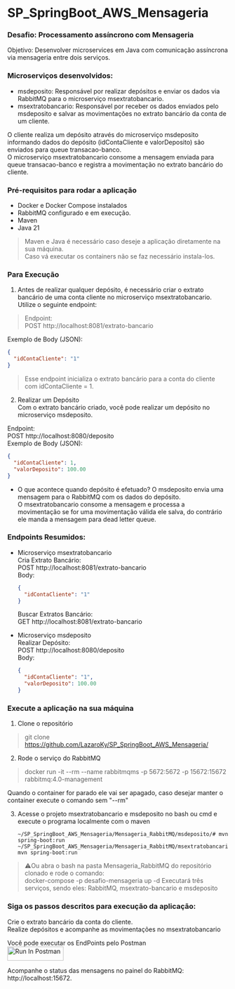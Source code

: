 # SP_SpringBoot_AWS_Mensageria
### Desafio: Processamento assíncrono com Mensageria

Objetivo: Desenvolver microservices em Java com comunicação assíncrona via mensageria entre dois serviços.

### Microserviços desenvolvidos:
+ msdeposito: Responsável por realizar depósitos e enviar os dados via RabbitMQ para o microserviço msextratobancario.
+ msextratobancario: Responsável por receber os dados enviados pelo msdeposito e salvar as movimentações no extrato bancário da conta de um cliente.


O cliente realiza um depósito através do microserviço msdeposito informando dados do depósito (idContaCliente e valorDeposito) são enviados para queue transacao-banco.  
O microserviço msextratobancario consome a mensagem enviada para queue transacao-banco e registra a movimentação no extrato bancário do cliente.

### Pré-requisitos para rodar a aplicação
- Docker e Docker Compose instalados     
- RabbitMQ configurado e em execução.
- Maven
- Java 21
> Maven e Java é necessário caso deseje a aplicação diretamente na sua máquina.  
> Caso vá executar os containers não se faz necessário instala-los. 

### Para Execução
1. Antes de realizar qualquer depósito, é necessário criar o extrato bancário de uma conta cliente no microserviço msextratobancario. Utilize o seguinte endpoint: 

> Endpoint:  
> POST http://localhost:8081/extrato-bancario 

Exemplo de Body (JSON):  
```json
{ 
  "idContaCliente": "1" 
}
```
> Esse endpoint inicializa o extrato bancário para a conta do cliente com idContaCliente = 1.

2. Realizar um Depósito  
Com o extrato bancário criado, você pode realizar um depósito no microserviço msdeposito.

Endpoint:  
POST http://localhost:8080/deposito  
Exemplo de Body (JSON): 
```json
{ 
  "idContaCliente": 1, 
  "valorDeposito": 100.00 
}
```

- O que acontece quando depósito é efetuado?
O msdeposito envia uma mensagem para o RabbitMQ com os dados do depósito.   
O msextratobancario consome a mensagem e processa a movimentação se for uma movimentação válida ele salva, do contrário ele manda a mensagem para dead letter queue.

### Endpoints Resumidos:

- Microserviço msextratobancario  
  Cria Extrato Bancário:  
  POST http://localhost:8081/extrato-bancario  
  Body: 
  ```json
  { 
    "idContaCliente": "1"
  }
  ```
  Buscar Extratos Bancário:  
  GET http://localhost:8081/extrato-bancario   
  
- Microserviço msdeposito   
  Realizar Depósito:  
  POST http://localhost:8080/deposito  
  Body: 
  ```json 
  { 
    "idContaCliente": "1",
    "valorDeposito": 100.00 
  }
  ```


### Execute a aplicação na sua máquina  
1. Clone o repositório  
> git clone https://github.com/LazaroKy/SP_SpringBoot_AWS_Mensageria/  

2. Rode o serviço do RabbitMQ     
> docker run -it --rm --name rabbitmqms -p 5672:5672 -p 15672:15672 rabbitmq:4.0-management  
  
Quando o container for parado ele vai ser apagado, caso desejar manter o container execute o comando sem "--rm"    
  
3. Acesse o projeto msextratobancario e msdeposito no bash ou cmd e execute o programa localmente com o maven    

   ```Maven
   ~/SP_SpringBoot_AWS_Mensageria/Mensageria_RabbitMQ/msdeposito/# mvn spring-boot:run
   ~/SP_SpringBoot_AWS_Mensageria/Mensageria_RabbitMQ/msextratobancario/# mvn spring-boot:run
   ```

> ⚠️Ou abra o bash na pasta Mensageria_RabbitMQ do repositório clonado e rode o comando:  
>  docker-compose -p desafio-mensageria up -d
> Executará três serviços, sendo eles: RabbitMQ, msextrato-bancario e msdeposito

### Siga os passos descritos para execução da aplicação:  
Crie o extrato bancário da conta do cliente.   
Realize depósitos e acompanhe as movimentações no msextratobancario   

Você pode executar os EndPoints pelo Postman \
[<img src="https://run.pstmn.io/button.svg" alt="Run In Postman" style="width: 128px; height: 32px;">](https://grupo-04-desafio-02.postman.co/collection/39006660-2540cb27-2b98-46e1-ae9d-159b0f468931?source=rip_markdown)

Acompanhe o status das mensagens no painel do RabbitMQ: http://localhost:15672.
